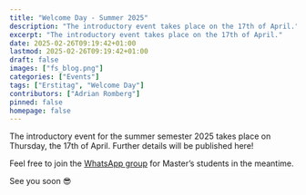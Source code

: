 ```yaml
---
title: "Welcome Day - Summer 2025"
description: "The introductory event takes place on the 17th of April."
excerpt: "The introductory event takes place on the 17th of April."
date: 2025-02-26T09:19:42+01:00
lastmod: 2025-02-26T09:19:42+01:00
draft: false
images: ["fs_blog.png"]
categories: ["Events"]
tags: ["Erstitag", "Welcome Day"]
contributors: ["Adrian Romberg"]
pinned: false
homepage: false
---
```


The introductory event for the summer semester 2025 takes place on Thursday, the 17th of April. Further details will be published here!

Feel free to join the [WhatsApp group](https://chat.whatsapp.com/Gl9pw65z7qwGXtADA6m0J2) for Master’s students in the meantime.

See you soon 😎
